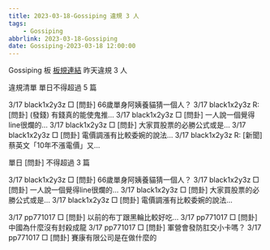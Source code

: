 ```yaml
---
title: 2023-03-18-Gossiping 違規 3 人
tags:
    - Gossiping
abbrlink: 2023-03-18-Gossiping
date: Gossiping-2023-03-18 12:00:00
---
```

Gossiping 板 [板規連結](https://www.ptt.cc/bbs/Gossiping/M.1637425085.A.07D.html)
昨天違規 3 人
<!-- more -->

違規清單
單日不得超過 5 篇

3/17 black1x2y3z □ [問卦] 66歲單身阿姨養貓猜一個人？
3/17 black1x2y3z R: [問卦] (發錢)  有錢真的能使鬼推…
3/17 black1x2y3z □ [問卦] 一人說一個覺得line很爛的…
3/17 black1x2y3z □ [問卦] 大家買股票的必勝公式或是…
3/17 black1x2y3z □ [問卦] 電價調漲有比較委婉的說法…
3/17 black1x2y3z R: [新聞] 蔡英文「10年不漲電價」又…

單日 [問卦] 不得超過 3 篇

3/17 black1x2y3z □ [問卦] 66歲單身阿姨養貓猜一個人？
3/17 black1x2y3z □ [問卦] 一人說一個覺得line很爛的…
3/17 black1x2y3z □ [問卦] 大家買股票的必勝公式或是…
3/17 black1x2y3z □ [問卦] 電價調漲有比較委婉的說法…

3/17 pp771017 □ [問卦] 以前的布丁跟黑輪比較好吃…
3/17 pp771017 □ [問卦] 中國為什麼沒有封殺成龍
3/17 pp771017 □ [問卦] 軍營會發防肛交小卡嗎？
3/17 pp771017 □ [問卦] 賽康有限公司是在做什麼的